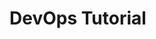 # DevOps Tutorial
<!-- Replace all of the titles with relevant titles -->
<!-- More content to be added -->